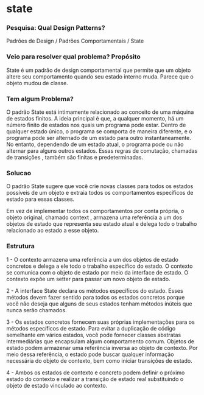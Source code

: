 # state


### Pesquisa: Qual Design Patterns?

Padrões de Design / Padrões Comportamentais / State


### Veio para resolver qual problema? Propósito

State é um padrão de design comportamental que permite que um objeto altere seu comportamento quando seu estado interno muda. Parece que o objeto mudou de classe.


### Tem algum Problema?

O padrão State está intimamente relacionado ao conceito de uma máquina de estados finitos. A ideia principal é que, a qualquer momento, há um número finito de estados nos quais um programa pode estar. Dentro de qualquer estado único, o programa se comporta de maneira diferente, e o programa pode ser alternado de um estado para outro instantaneamente. No entanto, dependendo de um estado atual, o programa pode ou não alternar para alguns outros estados. Essas regras de comutação, chamadas de transições , também são finitas e predeterminadas.


### Solucao

O padrão State sugere que você crie novas classes para todos os estados possíveis de um objeto e extraia todos os comportamentos específicos de estado para essas classes.

Em vez de implementar todos os comportamentos por conta própria, o objeto original, chamado context , armazena uma referência a um dos objetos de estado que representa seu estado atual e delega todo o trabalho relacionado ao estado a esse objeto.


### Estrutura

1 - O contexto armazena uma referência a um dos objetos de estado concretos e delega a ele todo o trabalho específico do estado. O contexto se comunica com o objeto de estado por meio da interface de estado. O contexto expõe um setter para passar um novo objeto de estado.

2 - A interface State declara os métodos específicos do estado. Esses métodos devem fazer sentido para todos os estados concretos porque você não deseja que alguns de seus estados tenham métodos inúteis que nunca serão chamados.

3 - Os estados concretos fornecem suas próprias implementações para os métodos específicos de estado. Para evitar a duplicação de código semelhante em vários estados, você pode fornecer classes abstratas intermediárias que encapsulam algum comportamento comum. Objetos de estado podem armazenar uma referência inversa ao objeto de contexto. Por meio dessa referência, o estado pode buscar qualquer informação necessária do objeto de contexto, bem como iniciar transições de estado.

4 - Ambos os estados de contexto e concreto podem definir o próximo estado do contexto e realizar a transição de estado real substituindo o objeto de estado vinculado ao contexto.
